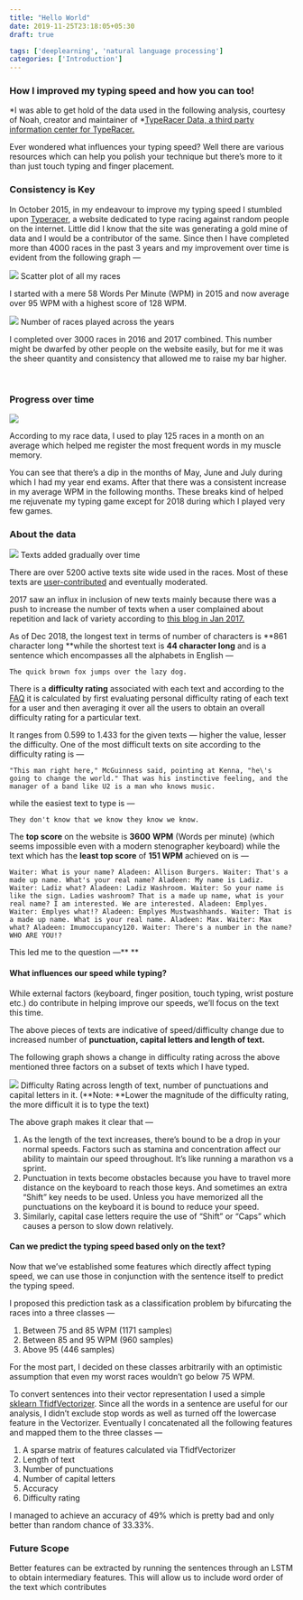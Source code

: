 ```yaml
---
title: "Hello World"
date: 2019-11-25T23:18:05+05:30
draft: true

tags: ['deeplearning', 'natural language processing']
categories: ['Introduction']
---
```


### How I improved my typing speed and how you can too!

*I was able to get hold of the data used in the following analysis, courtesy of
Noah, creator and maintainer of *[TypeRacer Data, a third party information
center for TypeRacer.](http://www.typeracerdata.com/about)

Ever wondered what influences your typing speed? Well there are various
resources which can help you polish your technique but there’s more to it than
just touch typing and finger placement. 

### Consistency is Key

In October 2015, in my endeavour to improve my typing speed I stumbled upon
[Typeracer](https://play.typeracer.com/), a website dedicated to type racing
against random people on the internet. Little did I know that the site was
generating a gold mine of data and I would be a contributor of the same. Since
then I have completed more than 4000 races in the past 3 years and my
improvement over time is evident from the following graph — 

![](https://cdn-images-1.medium.com/max/1000/1*YdJ0wkPxvAUrmzVn4WtioQ.png)
<span class="figcaption_hack">Scatter plot of all my races</span>

I started with a mere 58 Words Per Minute (WPM) in 2015 and now average over 95
WPM with a highest score of 128 WPM. 

![](https://cdn-images-1.medium.com/max/750/1*TgyRGSSQm7MUVGegjFNBEA.png)
<span class="figcaption_hack">Number of races played across the years</span>

I completed over 3000 races in 2016 and 2017 combined. This number might be
dwarfed by other people on the website easily, but for me it was the sheer
quantity and consistency that allowed me to raise my bar higher. 

<br> 

### Progress over time

![](https://cdn-images-1.medium.com/max/1500/1*45rl-A0smsxHhSiw_vykvw.png)

According to my race data, I used to play 125 races in a month on an average
which helped me register the most frequent words in my muscle memory. 

You can see that there’s a dip in the months of May, June and July during which
I had my year end exams. After that there was a consistent increase in my
average WPM in the following months. These breaks kind of helped me rejuvenate
my typing game except for 2018 during which I played very few games. 

### About the data

![](https://cdn-images-1.medium.com/max/750/1*nZeo7p0OtZYLV-t7c7vDag.png)
<span class="figcaption_hack">Texts added gradually over time</span>

There are over 5200 active texts site wide used in the races. Most of these
texts are
[user-contributed](https://docs.google.com/spreadsheets/d/1CReWQkUlUHdDiOo6nz_0O5KBmeXIzqVyY_83p-njoog/edit#gid=1397097667)
and eventually moderated. 

2017 saw an influx in inclusion of new texts mainly because there was a push to
increase the number of texts when a user complained about repetition and lack of
variety according to [this blog in Jan
2017.](https://blog.typeracer.com/2017/01/16/typeracer-passes-2000-quotes/)

As of Dec 2018, the longest text in terms of number of characters is **861
character long **while the shortest text is **44 character long** and is a
sentence which encompasses all the alphabets in English — 

    The quick brown fox jumps over the lazy dog.

There is a **difficulty rating** associated with each text and according to the
[FAQ](http://www.typeracerdata.com/about) it is calculated by first evaluating
personal difficulty rating of each text for a user and then averaging it over
all the users to obtain an overall difficulty rating for a particular text.

It ranges from 0.599 to 1.433 for the given texts — higher the value, lesser the
difficulty. One of the most difficult texts on site according to the difficulty
rating is — 

    "This man right here," McGuinness said, pointing at Kenna, "he\'s going to change the world." That was his instinctive feeling, and the manager of a band like U2 is a man who knows music.

while the easiest text to type is — 

    They don't know that we know they know we know.

The **top score** on the website is **3600** **WPM** (Words per minute) (which
seems impossible even with a modern stenographer keyboard) while the text which
has the **least top score** of **151 WPM** achieved on is — 

    Waiter: What is your name? Aladeen: Allison Burgers. Waiter: That's a made up name. What's your real name? Aladeen: My name is Ladiz. Waiter: Ladiz what? Aladeen: Ladiz Washroom. Waiter: So your name is like the sign. Ladies washroom? That is a made up name, what is your real name? I am interested. We are interested. Aladeen: Emplyes. Waiter: Emplyes what!? Aladeen: Emplyes Mustwashhands. Waiter: That is a made up name. What is your real name. Aladeen: Max. Waiter: Max what? Aladeen: Imumoccupancy120. Waiter: There's a number in the name? WHO ARE YOU!?

This led me to the question —** **

#### What influences our speed while typing?

While external factors (keyboard, finger position, touch typing, wrist posture
etc.) do contribute in helping improve our speeds, we’ll focus on the text this
time. 

The above pieces of texts are indicative of speed/difficulty change due to
increased number of **punctuation, capital letters and length of text.** 

The following graph shows a change in difficulty rating across the above
mentioned three factors on a subset of texts which I have typed.

![](https://cdn-images-1.medium.com/max/1000/1*YVJXxXC6DC3Au0Ssmt7u9A.png)
<span class="figcaption_hack">Difficulty Rating across length of text, number of punctuations and capital
letters in it. (**Note: **Lower the magnitude of the difficulty rating, the more
difficult it is to type the text)</span>

The above graph makes it clear that — 

1.  As the length of the text increases, there’s bound to be a drop in your normal
speeds. Factors such as stamina and concentration affect our ability to maintain
our speed throughout. It’s like running a marathon vs a sprint.
1.  Punctuation in texts become obstacles because you have to travel more distance
on the keyboard to reach those keys. And sometimes an extra “Shift” key needs to
be used. Unless you have memorized all the punctuations on the keyboard it is
bound to reduce your speed.
1.  Similarly, capital case letters require the use of “Shift” or “Caps” which
causes a person to slow down relatively. 

#### Can we predict the typing speed based only on the text?

Now that we’ve established some features which directly affect typing speed, we
can use those in conjunction with the sentence itself to predict the typing
speed.

I proposed this prediction task as a classification problem by bifurcating the
races into a three classes — 

1.  Between 75 and 85 WPM (1171 samples)
1.  Between 85 and 95 WPM (960 samples)
1.  Above 95 (446 samples)

For the most part, I decided on these classes arbitrarily with an optimistic
assumption that even my worst races wouldn’t go below 75 WPM. 

To convert sentences into their vector representation I used a simple [sklearn
TfidfVectorizer](https://scikit-learn.org/stable/modules/generated/sklearn.feature_extraction.text.TfidfVectorizer.html).
Since all the words in a sentence are useful for our analysis, I didn’t exclude
stop words as well as turned off the lowercase feature in the Vectorizer.
Eventually I concatenated all the following features and mapped them to the
three classes  — 

1.  A sparse matrix of features calculated via TfidfVectorizer
1.  Length of text
1.  Number of punctuations 
1.  Number of capital letters
1.  Accuracy
1.  Difficulty rating

I managed to achieve an accuracy of 49% which is pretty bad and only better than
random chance of 33.33%. 

### Future Scope

Better features can be extracted by running the sentences through an LSTM to
obtain intermediary features. This will allow us to include word order of the
text which contributes 
